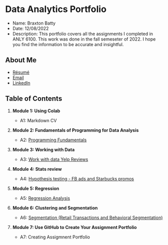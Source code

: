 # Data Analytics Portfolio
- Name: Braxton Batty
- Date: 12/08/2022
- Description: This portfolio covers all the assignments I completed in ANLY 6100. This work was done in the fall semeseter of 2022. I hope you find the information to be accurate and insightful.
## About Me
- [Résumé](https://colab.research.google.com/drive/1cc8RTVbqhcEB1LvXHmM6m7A1JE_SMin1?usp=sharing)
- [Email](braxtonbatty@suumail.net)
- [LinkedIn](https://www.linkedin.com/in/braxton-batty-4670b7222)
## Table of Contents
1. **Module 1: Using Colab**
   - A1: Markdown CV
   
2. **Module 2: Fundamentals of Programming for Data Analysis**
   - A2: [Programming Fundamentals](https://colab.research.google.com/drive/1AmaaXybtYQ79mWHAyfoPiDQabZ9n60zE?usp=sharing)
   
3. **Module 3: Working with Data**
   - A3: [Work with data Yelp Reviews](https://drive.google.com/file/d/1HPDQYUQLQ2J5OmxSdlRz23kNfPto2uyh/view?usp=sharing)
  
4. **Module 4: Stats review**
   - A4: [Hypothesis testing - FB ads and Starbucks promos](https://colab.research.google.com/drive/1c3frjw61oBVmxI-5fqANw5Zbo4B3Y2l6?usp=sharing)
   
5. **Module 5: Regression**
   - A5: [Regression Analysis](https://colab.research.google.com/drive/1kFDUbLtRVJHzb13lt6dYvQBCbHh6g4lo?usp=sharing)
   
6. **Module 6: Clustering and Segmentation**
   - A6: [Segmentation (Retail Transactions and Behavioral Segmentation)](https://colab.research.google.com/drive/1uqzeN-4-cSFRcYYk6DtSnfR7g08QF3dT?usp=sharing)

7. **Module 7: Use GitHub to Create Your Assignment Portfolio**
    - A7: Creating Assigmnent Portfolio
